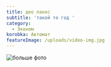 ```yaml
---
title: део ланос
subtitle: 'такой то год '
category:
  - Эконом
korobka: Автомат
featureImage: /uploads/video-img.jpg
---
```





![больше фото](/uploads/video-img.jpg)
